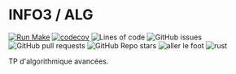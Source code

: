 # INFO3 / ALG

[![Run Make](https://github.com/edgarogh/info3-alg/actions/workflows/c.yml/badge.svg)](https://github.com/edgarogh/info3-alg/actions/workflows/c.yml)
[![codecov](https://codecov.io/gh/edgarogh/info3-alg/branch/main/graph/badge.svg?token=4W0TM8KTI5)](https://codecov.io/gh/edgarogh/info3-alg)
![Lines of code](https://img.shields.io/tokei/lines/github/edgarogh/info3-alg)
![GitHub issues](https://img.shields.io/github/issues/edgarogh/info3-alg)
![GitHub pull requests](https://img.shields.io/github/issues-pr/edgarogh/info3-alg)
![GitHub Repo stars](https://img.shields.io/github/stars/edgarogh/info3-alg?style=social)
![aller le foot](https://img.shields.io/badge/aller%20le-foot-white?cacheSeconds=1000000)
![rust](https://img.shields.io/badge/rust-0%25%20%3A%28-blue?cacheSeconds=1000000) 


TP d'algorithmique avancées.